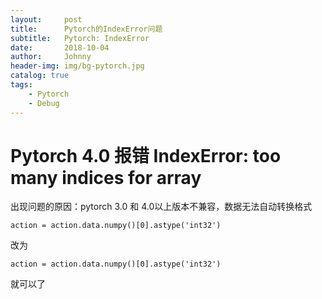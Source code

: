 ```yaml
---
layout:     post
title:      Pytorch的IndexError问题
subtitle:   Pytorch: IndexError
date:       2018-10-04
author:     Johnny
header-img: img/bg-pytorch.jpg
catalog: true
tags:
    - Pytorch
    - Debug
---
```



# Pytorch 4.0 报错 IndexError: too many indices for array

出现问题的原因：pytorch 3.0 和 4.0以上版本不兼容，数据无法自动转换格式

```
action = action.data.numpy()[0].astype('int32')
```

改为
```
action = action.data.numpy()[0].astype('int32')
```

就可以了

